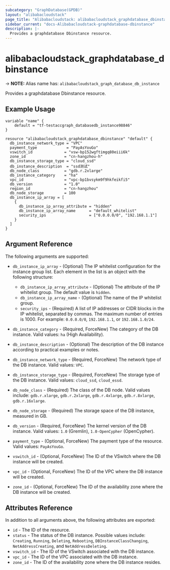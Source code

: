```yaml
---
subcategory: "GraphDatabase(GPDB)"
layout: "alibabacloudstack"
page_title: "Alibabacloudstack: alibabacloudstack_graphdatabase_dbinstance"
sidebar_current: "docs-Alibabacloudstack-graphdatabase-dbinstance"
description: |- 
  Provides a graphdatabase Dbinstance resource.
---
```


# alibabacloudstack_graphdatabase_dbinstance
-> **NOTE:** Alias name has: `alibabacloudstack_graph_database_db_instance`

Provides a graphdatabase Dbinstance resource.

## Example Usage

```hcl
variable "name" {
    default = "tf-testaccgraph_databasedb_instance98846"
}

resource "alibabacloudstack_graphdatabase_dbinstance" "default" {
  db_instance_network_type = "VPC"
  payment_type             = "PayAsYouGo"
  vswitch_id              = "vsw-bp152wgftimgq80eiii6k"
  zone_id                 = "cn-hangzhou-h"
  db_instance_storage_type = "cloud_ssd"
  db_instance_description  = "ssd测试"
  db_node_class           = "gdb.r.2xlarge"
  db_instance_category    = "ha"
  vpc_id                  = "vpc-bp1bvsykm9f9hkfeikfi5"
  db_version              = "1.0"
  region_id               = "cn-hangzhou"
  db_node_storage         = 100
  db_instance_ip_array = [
    {
      db_instance_ip_array_attribute = "hidden"
      db_instance_ip_array_name      = "default_whitelist"
      security_ips                   = ["0.0.0.0/0", "192.168.1.1"]
    }
  ]
}
```

## Argument Reference

The following arguments are supported:

* `db_instance_ip_array` - (Optional) The IP whitelist configuration for the instance group list. Each element in the list is an object with the following structure:
  * `db_instance_ip_array_attribute` - (Optional) The attribute of the IP whitelist group. The default value is `hidden`.
  * `db_instance_ip_array_name` - (Optional) The name of the IP whitelist group.
  * `security_ips` - (Required) A list of IP addresses or CIDR blocks in the IP whitelist, separated by commas. The maximum number of entries is 1000. For example: `0.0.0.0/0`, `192.168.1.1`, or `192.168.1.0/24`.

* `db_instance_category` - (Required, ForceNew) The category of the DB instance. Valid values: `ha` (High Availability).
* `db_instance_description` - (Optional) The description of the DB instance according to practical examples or notes.
* `db_instance_network_type` - (Required, ForceNew) The network type of the DB instance. Valid values: `VPC`.
* `db_instance_storage_type` - (Required, ForceNew) The storage type of the DB instance. Valid values: `cloud_ssd`, `cloud_essd`.
* `db_node_class` - (Required) The class of the DB node. Valid values include: `gdb.r.xlarge`, `gdb.r.2xlarge`, `gdb.r.4xlarge`, `gdb.r.8xlarge`, `gdb.r.16xlarge`.
* `db_node_storage` - (Required) The storage space of the DB instance, measured in GB.
* `db_version` - (Required, ForceNew) The kernel version of the DB instance. Valid values: `1.0` (Gremlin), `1.0-OpenCypher` (OpenCypher).
* `payment_type` - (Optional, ForceNew) The payment type of the resource. Valid values: `PayAsYouGo`.
* `vswitch_id` - (Optional, ForceNew) The ID of the VSwitch where the DB instance will be created.
* `vpc_id` - (Optional, ForceNew) The ID of the VPC where the DB instance will be created.
* `zone_id` - (Optional, ForceNew) The ID of the availability zone where the DB instance will be created.

## Attributes Reference

In addition to all arguments above, the following attributes are exported:

* `id` - The ID of the resource.
* `status` - The status of the DB instance. Possible values include: `Creating`, `Running`, `Deleting`, `Rebooting`, `DBInstanceClassChanging`, `NetAddressCreating`, and `NetAddressDeleting`.
* `vswitch_id` - The ID of the VSwitch associated with the DB instance.
* `vpc_id` - The ID of the VPC associated with the DB instance.
* `zone_id` - The ID of the availability zone where the DB instance resides.